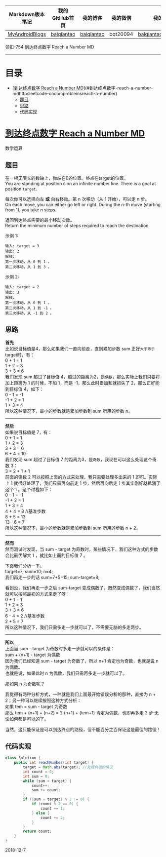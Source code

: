 | Markdown版本笔记 | 我的GitHub首页 | 我的博客 | 我的微信 | 我的邮箱 |  
| :------------: | :------------: | :------------: | :------------: | :------------: |  
| [MyAndroidBlogs][Markdown] | [baiqiantao][GitHub] | [baiqiantao][博客] | bqt20094 | baiqiantao@sina.com |  
  
[Markdown]:https://github.com/baiqiantao/MyAndroidBlogs  
[GitHub]:https://github.com/baiqiantao  
[博客]:http://www.cnblogs.com/baiqiantao/  
  
领扣-754 到达终点数字 Reach a Number MD  
***  
目录  
===  

- [[到达终点数字 Reach a Number MD](https://leetcode-cn.com/problems/reach-a-number/)](#到达终点数字-reach-a-number-mdhttpsleetcode-cncomproblemsreach-a-number)
	- [题目](#题目)
	- [思路](#思路)
	- [代码实现](#代码实现)
  
# [到达终点数字 Reach a Number MD](https://leetcode-cn.com/problems/reach-a-number/)  
数学运算  
  
## 题目  
在一根无限长的数轴上，你站在0的位置。终点在target的位置。  
You are standing at position `0` on an infinite number line. There is a goal at position `target`.  
  
每次你可以选择向左 **或** 向右移动。第 n 次移动（从 1 开始），可以走 n 步。  
On each move, you can either go left or right. During the _n_-th move (starting from 1), you take _n_ steps.  
  
返回到达终点需要的最小移动次数。  
Return the minimum number of steps required to reach the destination.  
  
示例 1:  
  
    输入: target = 3  
    输出: 2  
    解释:  
    第一次移动，从 0 到 1 。  
    第二次移动，从 1 到 3 。  
  
示例 2:  
  
    输入: target = 2  
    输出: 3  
    解释:  
    第一次移动，从 0 到 1 。  
    第二次移动，从 1 到 -1 。  
    第三次移动，从 -1 到 2 。  
  
## 思路  
**首先**  
比如说目标值是4，那么如果我们一直向前走，直到累加步数 sum 正好`大于等于`target时，有：  
0 + 1 = 1  
1 + 2 = 3  
3 + 3 = 6  
我们发现 sum 超过了目标值 4，超过的距离为2，是`偶数`，那么实际上我们只要将加上距离为 1 的时候，不加 1，而是 -1，那么此时累加和就损失了 2，那么正好能到目标值 4，如下：  
0 - 1 = -1  
-1 + 2 = 1  
1 + 3 = 4  
所以这种情况下，最小的步数就是累加步数到 sum 所用的步数 n。  
  
---  
  
**然后**  
如果说目标值是 7，有：  
0 + 1 = 1  
1 + 2 = 3  
3 + 3 = 6  
6 + 4 = 10  
我们发现 sum 超过了目标值 7 的距离为3，是`奇数`，我现在可以这么处理这个奇数 3：  
3 = 2 * 1 + 1  
前面的偶数 2 可以按照上面的方式来处理，我只需要处理多出来的 1 即可。实际上 1 就很好处理了，我们只需再向前走 1 步，然后再向后走 1 步其实刚好就抵消了这个 1 。这个过程如下：  
0 - 1 = -1  
-1 + 2 = 1  
1 + 3 = 4  
4 + 4 = 8  //基准步数  
8 + 5 = 13  
13 - 6 = 7  
所以这种情况下，最小的步数就是累加步数到 sum 所用的步数 n + 2。  
  
---  
  
**然而**  
然而测试时发现，当 sum - target 为奇数时，某些情况下，我们这种方式的步数会比最优解大 1 ，就比如上面的目标值 7 。  
  
下面我们分析一下。  
target=7; sum=10; n=4;  
我们再走一步的话 sum=7+5=15; sum-target=8;  
  
看到没，我们再走一步之后 sum-target 变成偶数了，既然变成偶数了，我们当然就可以按照最初的方式来走了呀：  
0 + 1 = 1  
1 + 2 = 3  
3 + 3 = 6  
6 - 4 = 2  //基准步数  
2 + 5 = 7  
所以这种情况下，我们只需多走一步就可以了，不需要无脑的多走两步。  
  
---  
  
**所以**  
上面当 sum - target 为奇数时多走一步就可以的条件是：  
sum + (n+1) - target 为偶数  
因为我们已经知道 sum - target 为奇数了，所以 n+1 肯定也为奇数，也就是说 n 为偶数。  
也就是说，如果此时 n 为偶数，我们只需再多走一步就可以了。  
  
那如果 n 为奇数呢？  
  
我觉得有两种分析方式，一种就是我们上面最开始错误分析的那种，直接为 n + 2；另一种可以继续按照这种方式分析：  
如果 tem = sum - target 为奇数  
那么 tem + (n+1) + (n+2) = 2 (n+1) + (tem+1) 肯定为偶数，也即再多走 2 步 无论如何都是可以的了。  
  
当然，这只能保证是可以到达终点的路径，但不能百分之百保证这是最佳的路径！  
  
## 代码实现  
```java  
class Solution {  
    public int reachNumber(int target) {  
        target = Math.abs(target); //处理负值的情况  
        int count = 0;  
        int sum = 0;  
        while (sum < target) {  
            count++;  
            sum += count;  
        }  
        if ((sum - target) % 2 != 0) {  
            if (count % 2 == 0) {  
                count += 1;  
            } else {  
                count += 2;  
            }  
        }  
        return count;  
    }  
}  
```  
  
2018-12-7  
